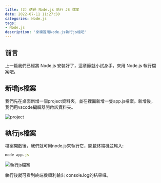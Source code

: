 ```yaml
---
title: (2) 透過 Node.js 執行 JS 檔案
date: 2022-07-11 11:27:50
categories: Node.js
tags: 
- Node.js
description: '來練習用Node.js執行js檔吧'
---
```


## 前言

上一篇我們已經將 Node.js 安裝好了，這章節就小試身手，來用 Node.js 執行檔案吧。

## 新增js檔案

我們先在桌面新增一個project資料夾，並在裡面新增一隻app.js檔案。新增後，我們用vscode編輯器開啟該資料夾。

![project](https://firebasestorage.googleapis.com/v0/b/project-fb4ac.appspot.com/o/2022071101.png?alt=media&token=58b8f450-806a-4c33-bafe-b23e4a61353e)

## 執行js檔案

檔案開啟後，我們就可用node.js來執行它，開啟終端機並輸入:

``` js
node app.js
```

![執行js檔案](https://firebasestorage.googleapis.com/v0/b/project-fb4ac.appspot.com/o/2022071102.png?alt=media&token=9980edd6-0205-420e-9705-26810cb3818a)

執行後就可看到終端機順利輸出 console.log的結果囉。


